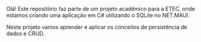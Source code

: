 Olá!
Este repositório faz parte de um projeto acadêmico para a ETEC, onde estamos criando uma aplicação em C# utilizando o SQLite no NET.MAUI.

Neste projeto vamos aprender e aplicar os conceitos de persistência de dados e CRUD.
